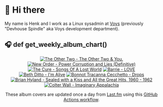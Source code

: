 # 👋 Hi there

My name is Henk and I work as a Linux sysadmin at <a href="https://www.voys.co/about/">Voys</a> (previously "Devhouse Spindle" aka Voys development department).

## 🎧 def get_weekly_album_chart()
<!-- lastfm -->
<p align="center"><a href="https://www.last.fm/music/The+Other+Two/The+Other+Two+&+You."><img src="https://lastfm.freetls.fastly.net/i/u/64s/e886d21f2b2331c88a937bc19c301815.jpg" title="The Other Two - The Other Two & You."></a> <a href="https://www.last.fm/music/New+Order/Power+Corruption+and+Lies+(Definitive)"><img src="https://lastfm.freetls.fastly.net/i/u/64s/fd396c2fd2a229a7203ece2e97cdb7f3.jpg" title="New Order - Power Corruption and Lies (Definitive)"></a> <a href="https://www.last.fm/music/The+Cure/Songs+Of+A+Lost+World"><img src="https://lastfm.freetls.fastly.net/i/u/64s/434fa54e5459058dc64ae00933bb9511.png" title="The Cure - Songs Of A Lost World"></a> <a href="https://www.last.fm/music/Barrie/LOVE"><img src="https://lastfm.freetls.fastly.net/i/u/64s/5eba56f1c37fee6ea0ba3b33eb3e7916.jpg" title="Barrie - LOVE"></a> <a href="https://www.last.fm/music/Beth+Ditto/I%27m+Alive"><img src="https://lastfm.freetls.fastly.net/i/u/64s/3c8e72f9df2fd69af7217823d5d9d9b4.png" title="Beth Ditto - I'm Alive"></a> <a href="https://www.last.fm/music/Bonnot+Tracanna+Cecchetto/Drops"><img src="https://lastfm.freetls.fastly.net/i/u/64s/2c3250d708d94636baa3672d46c06db3.jpg" title="Bonnot Tracanna Cecchetto - Drops"></a> <a href="https://www.last.fm/music/Brian+Hyland/Sealed+with+a+Kiss+and+All+the+Great+Hits,+1960+-+1962"><img src="https://lastfm.freetls.fastly.net/i/u/64s/b1fcf59d319d4993c92ef0b925d07b03.jpg" title="Brian Hyland - Sealed with a Kiss and All the Great Hits, 1960 - 1962"></a> <a href="https://www.last.fm/music/Colter+Wall/Imaginary+Appalachia"><img src="https://lastfm.freetls.fastly.net/i/u/64s/867412b56c0e4f38c30d61cea7917cde.jpg" title="Colter Wall - Imaginary Appalachia"></a> </p>

<p align="center">These album covers are updated once a day from <a href="https://www.last.fm/user/hbokh">Last.fm</a> using this <a href="https://github.com/marketplace/actions/lastfm-to-markdown">GitHub Actions workflow</a>.</p>

